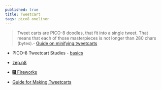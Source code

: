 ```yaml
---
published: true
title: Tweetcart
tags: pico8 oneliner
---
```

> Tweet carts are PICO-8 doodles, that fit into a single tweet. That means that each of those masterpieces is not longer than 280 chars (bytes).- [Guide on minifying tweetcarts](https://rexcellentgames.com/minifying-tweetcarts/)

- PICO-8 Tweetcart Studies - [basics](https://demobasics.pixienop.net/tweetcarts/basics)

- [zep.p8](https://mastodon.social/@zep/109309275931134267)
- [🎆 Fireworks](https://github.com/jesstelford/pico8-tootcart-fireworks/blob/main/README.md)
- [Guide for Making Tweetcarts](https://www.lexaloffle.com/bbs/?tid=37886)
